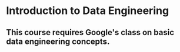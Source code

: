 # Introduction to Data Engineering 

## This course requires  Google's class on basic data engineering concepts.